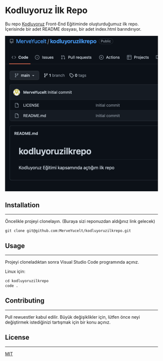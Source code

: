 # Kodluyoruz İlk Repo
Bu repo [Kodluyoruz](www.kodluyoruz.com.tr) Front-End Eğitiminde oluşturduğumuz ilk repo. İçerisinde bir adet README dosyası, bir adet index.html barındırıyor.

![img](https://raw.githubusercontent.com/MerveYucelt/kodluyoruzilkrepo/main/trial.png)

## Installation
---
Öncelikle projeyi clonelayın. (Buraya sizi reponuzdan aldığınız link gelecek)

```
git clone git@github.com:MerveYucelt/kodluyoruzilkrepo.git
```
## Usage 
---
Projeyi cloneladıktan sonra Visual Studio Code programında açınız.

Linux için:

```
cd kodluyoruzilkrepo
code .
```
## Contributing
---
Pull rewuestler kabul edilir. Büyük değişiklikler için, lütfen önce neyi değiştirmek istediğinizi tartışmak için bir konu açınız.

## License
---
[MIT](https://choosealicense.com/licenses/mit/)


